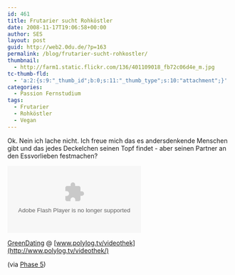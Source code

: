 ```yaml
---
id: 461
title: Frutarier sucht Rohköstler
date: 2008-11-17T19:06:58+00:00
author: SES
layout: post
guid: http://web2.0du.de/?p=163
permalink: /blog/frutarier-sucht-rohkostler/
thumbnail:
  - http://farm1.static.flickr.com/136/401109018_fb72c06d4e_m.jpg
tc-thumb-fld:
  - 'a:2:{s:9:"_thumb_id";b:0;s:11:"_thumb_type";s:10:"attachment";}'
categories:
  - Passion Fernstudium
tags:
  - Frutarier
  - Rohköstler
  - Vegan
---
```

Ok. Nein ich lache nicht. Ich freue mich das es andersdenkende Menschen gibt und das jedes Deckelchen seinen Topf findet - aber seinen Partner an den Essvorlieben festmachen?

<embed   type="application/x-shockwave-flash" quality="best" scale="exactfit" src="http://www.polylog.tv/static/modVideocast/videoPlayer.swf" flashvars="v=http%3A%2F%2Fwww.polylog.tv%2Fstatic%2Fsites%2Fvideothek%2Fmedia%2FGreenDating.mp4.flv&#038;i=http://www.polylog.tv/static/sites/videothek/media/Ginster-sucht-Lotusblume-Green-Dating-im-Internet-.thema.jpg">
</embed>


[GreenDating](http://www.polylog.tv/videothek/videocast/16268/) @ [www.polylog.tv/videothek](http://www.polylog.tv/videothek/)

(via [Phase 5](http://www.phase-5.net/aus-dem-leben/frutarier-sucht-veganer-wenn-oekos-im-netz-nach-liebespartnern-suchen/))
